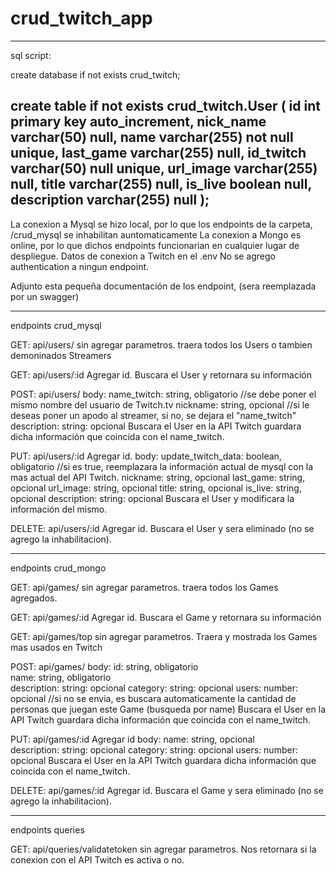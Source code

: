 # crud_twitch_app


-------------------------------------------------------------
sql script:

create database if not exists crud_twitch;

create table if not exists crud_twitch.User (
	id int primary key auto_increment,
    nick_name varchar(50) null,
    name varchar(255) not null unique,
    last_game varchar(255) null,
    id_twitch varchar(50) null unique,
    url_image varchar(255) null,
    title varchar(255) null,
    is_live boolean null,
    description varchar(255) null
);
-----------------------------------------------------------------
La conexion a Mysql se hizo local, por lo que los endpoints de la carpeta, /crud_mysql se inhabilitan auntomaticamente
La conexion a Mongo es online, por lo que dichos endpoints funcionarian en cualquier lugar de despliegue.
Datos de conexion a Twitch en el .env
No se agrego authentication a ningun endpoint.


Adjunto esta pequeña documentación de los endpoint, (sera reemplazada por un swagger)

-----------------------------------------------------------------

endpoints crud_mysql


  GET: api/users/
       sin agregar parametros.
       traera todos los Users o tambien demoninados Streamers


  GET: api/users/:id
       Agregar id.
       Buscara el User y retornara su información


  POST: api/users/
       body:
            name_twitch: string, obligatorio   //se debe poner el mismo nombre del usuario de Twitch.tv
            nickname:    string, opcional      //si le deseas poner un apodo al streamer, si no, se dejara el "name_twitch"
            description: string: opcional
       Buscara el User en la API Twitch guardara dicha información que coincida con el name_twitch.


  PUT: api/users/:id
       Agregar id.
       body:
            update_twitch_data: boolean, obligatorio   //si es true, reemplazara la información actual de mysql con la mas actual del API Twitch.
            nickname:     string, opcional
            last_game:    string, opcional
            url_image:    string, opcional
            title:        string, opcional
            is_live:      string, opcional
            description:  string: opcional
       Buscara el User y modificara la información del mismo.


  DELETE: api/users/:id
       Agregar id.
       Buscara el User y sera eliminado (no se agrego la inhabilitacion).
    
-----------------------------------------------------------------

endpoints crud_mongo


  GET: api/games/
       sin agregar parametros.
       traera todos los Games agregados.


  GET: api/games/:id
       Agregar id.
       Buscara el Game y retornara su información


  GET: api/games/top
       sin agregar parametros.
       Traera y mostrada los Games mas usados en Twitch


  POST: api/games/
       body:
            id:          string, obligatorio  
            name:        string, obligatorio  
            description: string: opcional
            category:    string: opcional
            users:       number: opcional     //si no se envia, es buscara automaticamente la cantidad de personas que juegan este Game (busqueda por name)
       Buscara el User en la API Twitch guardara dicha información que coincida con el name_twitch.
       
       
   PUT: api/games/:id
       Agregar id
       body:
            name:        string, opcional  
            description: string: opcional
            category:    string: opcional
            users:       number: opcional
       Buscara el User en la API Twitch guardara dicha información que coincida con el name_twitch.
             
             
  DELETE: api/games/:id
       Agregar id.
       Buscara el Game y sera eliminado (no se agrego la inhabilitacion).

-----------------------------------------------------------------

endpoints queries

GET: api/queries/validatetoken
     sin agregar parametros.
     Nos retornara si la conexion con el API Twitch es activa o no.
     
